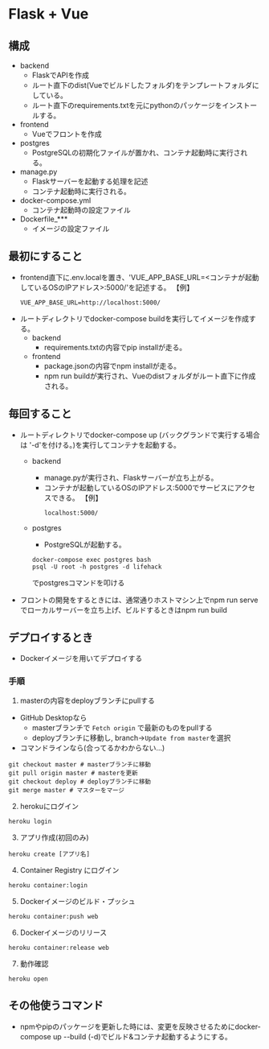 # Flask + Vue

## 構成
- backend
  - FlaskでAPIを作成
  - ルート直下のdist(Vueでビルドしたフォルダ)をテンプレートフォルダにしている。
  - ルート直下のrequirements.txtを元にpythonのパッケージをインストールする。
- frontend
  - Vueでフロントを作成
- postgres
  - PostgreSQLの初期化ファイルが置かれ、コンテナ起動時に実行される。
- manage.py
  - Flaskサーバーを起動する処理を記述
  - コンテナ起動時に実行される。
- docker-compose.yml
  - コンテナ起動時の設定ファイル
- Dockerfile_***
  - イメージの設定ファイル  

## 最初にすること
- frontend直下に.env.localを置き、'VUE_APP_BASE_URL=<コンテナが起動しているOSのIPアドレス>:5000/'を記述する。
  【例】
    ```
    VUE_APP_BASE_URL=http://localhost:5000/
    ```
- ルートディレクトリでdocker-compose buildを実行してイメージを作成する。
  - backend
    - requirements.txtの内容でpip installが走る。
  - frontend
    - package.jsonの内容でnpm installが走る。
    - npm run buildが実行され、Vueのdistフォルダがルート直下に作成される。

## 毎回すること
- ルートディレクトリでdocker-compose up (バックグランドで実行する場合は '-d'を付ける。)を実行してコンテナを起動する。
  - backend
    - manage.pyが実行され、Flaskサーバーが立ち上がる。
    - コンテナが起動しているOSのIPアドレス:5000でサービスにアクセスできる。
    【例】
      ```
      localhost:5000/
      ```
  - postgres
    - PostgreSQLが起動する。
    ```
    docker-compose exec postgres bash
    psql -U root -h postgres -d lifehack
    ```

    でpostgresコマンドを叩ける
- フロントの開発をするときには、通常通りホストマシン上でnpm run serve でローカルサーバーを立ち上げ、ビルドするときはnpm run build

## デプロイするとき
- Dockerイメージを用いてデプロイする
### 手順
1. masterの内容をdeployブランチにpullする
  - GitHub Desktopなら
    - masterブランチで `Fetch origin` で最新のものをpullする
    - deployブランチに移動し, branch->`Update from master`を選択
  - コマンドラインなら(合ってるかわからない...)
  ```
  git checkout master # masterブランチに移動
  git pull origin master # masterを更新
  git checkout deploy # deployブランチに移動
  git merge master # マスターをマージ
  ```

2. herokuにログイン
  ```
  heroku login
  ```

3. アプリ作成(初回のみ)
  ```
  heroku create [アプリ名]
  ```
  
4. Container Registry にログイン
```
heroku container:login
```

5. Dockerイメージのビルド・プッシュ
  ```
  heroku container:push web
  ```

6. Dockerイメージのリリース
  ```
  heroku container:release web
  ```

7. 動作確認
  ```
  heroku open
  ```
  
## その他使うコマンド
- npmやpipのパッケージを更新した時には、変更を反映させるためにdocker-compose up --build (-d)でビルド&コンテナ起動するようにする。
